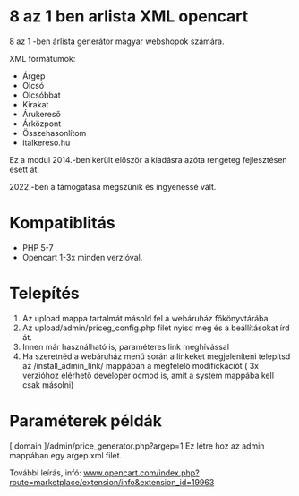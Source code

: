 # 8 az 1 ben arlista XML opencart
8 az 1 -ben árlista generátor magyar webshopok számára.

XML formátumok:
- Árgép
- Olcsó
- Olcsóbbat
- Kirakat
- Árukereső
- Árközpont
- Összehasonlítom
- italkereso.hu

Ez a modul 2014.-ben került először a kiadásra azóta rengeteg fejlesztésen esett át.

2022.-ben a támogatása megszűnik és ingyenessé vált.

# Kompatiblitás

- PHP 5-7 
- Opencart 1-3x minden verzióval.

# Telepítés 

1. Az upload mappa tartalmát másold fel a webáruház főkönyvtárába
2. Az upload/admin/priceg_config.php filet nyisd meg és a beállításokat írd át.
3. Innen már használható is, paraméteres link meghívással
4. Ha szeretnéd a webáruház menü során a linkeket megjeleníteni telepítsd az /install_admin_link/ mappában a megfelelő modifickációt
( 3x verzióhoz elérhető developer ocmod is, amit a system mappába kell csak másolni)

# Paraméterek példák
[ domain ]/admin/price_generator.php?argep=1
Ez létre hoz az admin mappában egy argep.xml filet.

További leírás, infó:
www.opencart.com/index.php?route=marketplace/extension/info&extension_id=19963


